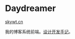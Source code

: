 # Daydreamer

[skywt.cn](https://skywt.cn)

我的博客系统前端。[设计开发手记](https://skywt.cn/blog/new-personal-website-daydreamer-design-development-log/)。
